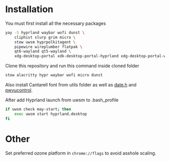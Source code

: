 # Installation

You must first install all the necessary packages
```bash
yay -S hyprland waybar wofi dunst \
	cliphist slurp grim micro \
	stow uwsm hyprpolkitagent \
	pipewire wireplumber flatpak \
	qt6-wayland qt5-wayland \
	xdg-desktop-portal xdk-desktop-portal-hyprland xdg-desktop-portal-wlr
```

Clone this repository and run this command inside cloned folder
```bash
stow alacritty hypr waybar wofi micro dunst
```

Also install Cantarell font from utils folder as well as [date.h](https://github.com/HowardHinnant/date) and [pwvucontrol](https://github.com/saivert/pwvucontrol).

After add Hyprland launch from uwsm to .bash_profile
```bash
if uwsm check may-start; then
    exec uwsm start hyprland.desktop
fi
```

# Other
Set preferred ozone platform in `chrome://flags` to avoid asshole scaling.
